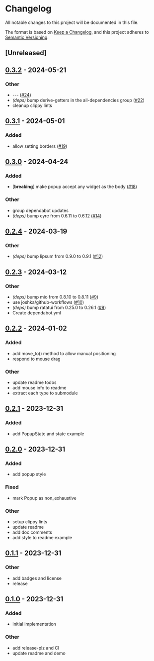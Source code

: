 # Changelog
All notable changes to this project will be documented in this file.

The format is based on [Keep a Changelog](https://keepachangelog.com/en/1.0.0/),
and this project adheres to [Semantic Versioning](https://semver.org/spec/v2.0.0.html).

## [Unreleased]

## [0.3.2](https://github.com/joshka/tui-popup/compare/v0.3.1...v0.3.2) - 2024-05-21

### Other
- --- ([#24](https://github.com/joshka/tui-popup/pull/24))
- *(deps)* bump derive-getters in the all-dependencies group ([#22](https://github.com/joshka/tui-popup/pull/22))
- cleanup clippy lints

## [0.3.1](https://github.com/joshka/tui-popup/compare/v0.3.0...v0.3.1) - 2024-05-01

### Added
- allow setting borders ([#19](https://github.com/joshka/tui-popup/pull/19))

## [0.3.0](https://github.com/joshka/tui-popup/compare/v0.2.4...v0.3.0) - 2024-04-24

### Added
- [**breaking**] make popup accept any widget as the body ([#18](https://github.com/joshka/tui-popup/pull/18))

### Other
- group dependabot updates
- *(deps)* bump eyre from 0.6.11 to 0.6.12 ([#14](https://github.com/joshka/tui-popup/pull/14))

## [0.2.4](https://github.com/joshka/tui-popup/compare/v0.2.3...v0.2.4) - 2024-03-19

### Other
- *(deps)* bump lipsum from 0.9.0 to 0.9.1 ([#12](https://github.com/joshka/tui-popup/pull/12))

## [0.2.3](https://github.com/joshka/tui-popup/compare/v0.2.2...v0.2.3) - 2024-03-12

### Other
- *(deps)* bump mio from 0.8.10 to 0.8.11 ([#9](https://github.com/joshka/tui-popup/pull/9))
- use joshka/github-workflows ([#10](https://github.com/joshka/tui-popup/pull/10))
- *(deps)* bump ratatui from 0.25.0 to 0.26.1 ([#8](https://github.com/joshka/tui-popup/pull/8))
- Create dependabot.yml

## [0.2.2](https://github.com/joshka/tui-popup/compare/v0.2.1...v0.2.2) - 2024-01-02

### Added
- add move_to() method to allow manual positioning
- respond to mouse drag

### Other
- update readme todos
- add mouse info to readme
- extract each type to submodule

## [0.2.1](https://github.com/joshka/tui-popup/compare/v0.2.0...v0.2.1) - 2023-12-31

### Added
- add PopupState and state example

## [0.2.0](https://github.com/joshka/tui-popup/compare/v0.1.1...v0.2.0) - 2023-12-31

### Added
- add popup style

### Fixed
- mark Popup as non_exhaustive

### Other
- setup clippy lints
- update readme
- add doc comments
- add style to readme example

## [0.1.1](https://github.com/joshka/tui-popup/compare/v0.1.0...v0.1.1) - 2023-12-31

### Other
- add badges and license
- release

## [0.1.0](https://github.com/joshka/tui-popup/releases/tag/v0.1.0) - 2023-12-31

### Added
- initial implementation

### Other
- add release-plz and CI
- update readme and demo
